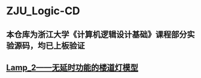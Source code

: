 # ZJU_Logic-CD
## 本仓库为浙江大学《计算机逻辑设计基础》课程部分实验源码，均已上板验证
## [Lamp_2——无延时功能的楼道灯模型<src>](./Lab4/Lamp_2/lampctrl_draw_1.bit)
